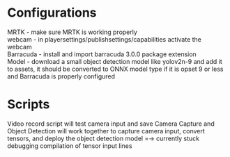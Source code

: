 # Configurations
MRTK - make sure MRTK is working properly<br>
webcam - in playersettings/publishsettings/capabilities activate the webcam<br>
Barracuda - install and import barracuda 3.0.0 package extension<br>
Model - download a small object detection model like yolov2n-9 and add it to assets, it should be converted to ONNX model type if it is opset 9 or less and Barracuda is properly configured<br>

# Scripts
Video record script will test camera input and save
Camera Capture and Object Detection will work together to capture camera input, convert tensors, and deploy the object detection model =-> currently stuck debugging compilation of tensor input lines

